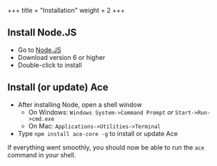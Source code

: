+++
title = "Installation"
weight = 2
+++

## Install Node.JS

* Go to [Node.JS](https://nodejs.org/)
* Download version 6 or higher
* Double-click to install

## Install (or update) Ace

* After installing Node, open a shell window
  * On Windows: `Windows System->Command Prompt` _or_ `Start->Run->cmd.exe`
  * On Mac: `Applications->Utilities->Terminal`
* Type `npm install ace-core -g` to install or update Ace

If everything went smoothly, you should now be able to run the `ace` command in your shell.
